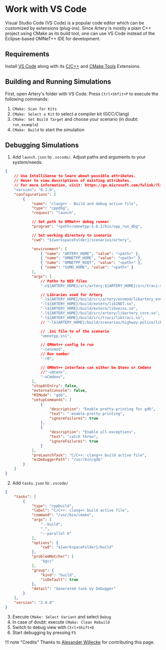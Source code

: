 # Work with VS Code

Visual Studio Code (VS Code) is a popular code editor which can be customized by extensions (plug-ins).
Since Artery is mostly a plain C++ project using CMake as its build tool, one can use VS Code instead of the Eclipse-based OMNeT++ IDE for development.

## Requirements
Install [VS Code](https://code.visualstudio.com/docs/setup/setup-overview) along with its [C/C++](https://marketplace.visualstudio.com/items?itemName=ms-vscode.cpptools) and [CMake Tools](https://marketplace.visualstudio.com/items?itemName=ms-vscode.cmake-tools) Extensions.

## Building and Running Simulations
First, open Artery's folder with VS Code. Press `Ctrl+Shfit+P` to execute the following commands:
1. `CMake: Scan for Kits`
2. `CMake: Select a Kit` to select a compiler kit (GCC/Clang)
3. `CMake: Set Build Target` and choose your scenario (in doubt: `run_example`)
4. `CMake: Build` to start the simulation

## Debugging Simulations
1. Add `launch.json` to `.vscode/`. Adjust paths and arguments to your system/needs:
```json
{
    // Use IntelliSense to learn about possible attributes.
    // Hover to view descriptions of existing attributes.
    // For more information, visit: https://go.microsoft.com/fwlink/?linkid=830387
    "version": "0.2.0",
    "configurations": [
        {
            "name": "clang++ - Build and debug active file",
            "type": "cppdbg",
            "request": "launch",

            // Set path to OMNet++ debug runner
            "program": "<path>/omnetpp-5.6.2/bin/opp_run_dbg",

            // Set working directory to scenario
            "cwd": "${workspaceFolder}/scenarios/artery",

            "environment": [
                { "name": "ARTERY_HOME", "value": "<path>" },
                { "name": "OMNETPP_HOME", "value": "<path>" },
                { "name": "OMNETPP_ROOT", "value": "<path>" },
                { "name": "SUMO_HOME", "value": "<path>" }
            ],
            "args": [
                // Paths to NED files
                "-n${ARTERY_HOME}/src/artery:${ARTERY_HOME}/src/traci:${ARTERY_HOME}/extern/veins/examples/veins:${ARTERY_HOME}/extern/veins/src/veins:${ARTERY_HOME}/extern/inet/src:${ARTERY_HOME}/extern/inet/examples:${ARTERY_HOME}/extern/inet/tutorials:${ARTERY_HOME}/extern/inet/showcases",

                // Libraries used for Artery
                "-l${ARTERY_HOME}/build/src/artery/envmod/libartery_envmod.so",
                "-l${ARTERY_HOME}/build/extern/libINET.so",
                "-l${ARTERY_HOME}/build/extern/libveins.so",
                "-l${ARTERY_HOME}/build/src/artery/libartery_core.so",
                "-l${ARTERY_HOME}/build/src/traci/libtraci.so",
                // "-l${ARTERY_HOME}/build/scenarios/highway-police/libartery_police.so",

                // .ini file to of the scenario
                "omnetpp.ini",

                // OMNet++ config to run
                "-cenvmod",
                // Run number
                "-r0",

                // OMNet++ interface can either be Qtenv or Cmdenv
                //"-uQtenv",
                "-uCmdenv",
            ],
            "stopAtEntry": false,
            "externalConsole": false,
            "MIMode": "gdb",
            "setupCommands": [
                {
                    "description": "Enable pretty-printing for gdb",
                    "text": "-enable-pretty-printing",
                    "ignoreFailures": true
                },
                {
                    "description": "Enable all-exceptions",
                    "text": "catch throw",
                    "ignoreFailures": true
                }
            ],
            "preLaunchTask": "C/C++: clang++ build active file",
            "miDebuggerPath": "/usr/bin/gdb"
        }
    ]
}
```
2. Add `tasks.json` to `.vscode/`
```json
{
    "tasks": [
        {
            "type": "cppbuild",
            "label": "C/C++: clang++ build active file",
            "command": "/usr/bin/cmake",
            "args": [
                "--build",
                ".",
                "--parallel 6"
            ],
            "options": {
                "cwd": "${workspaceFolder}/build"
            },
            "problemMatcher": [
                "$gcc"
            ],
            "group": {
                "kind": "build",
                "isDefault": true
            },
            "detail": "Generated task by Debugger"
        }
    ],
    "version": "2.0.0"
}
```
3. Execute `CMake: Select Variant` and select `Debug`
4. In case of doubt: execute `CMake: Clean Rebuild`
5. Switch to debug view with `Ctrl+Shift+D`
6. Start debugging by pressing `F5`

!!! note "Credits"
    Thanks to [Alexander Willecke](https://github.com/awillecke) for contributing this page.